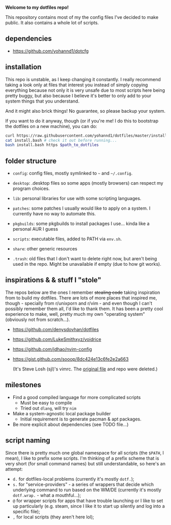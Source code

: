 **Welcome to my dotfiles repo!**

This repository contains most of my the config files I've decided to
make public. It also contains a whole lot of scripts.

## dependencies

- https://github.com/yohannd1/dotcfg

## installation

This repo is unstable, as I keep changing it constantly. I really
recommend taking a look only at files that interest you instead of
simply copying everything because not only it is very unsafe due to most
scripts here being pretty buggy, but also because I believe it's better
to only add to your system things that you understand.

And it might also brick things! No guarantee, so please backup your
system.

If you want to do it anyway, though (or if you're me! I do this to
bootstrap the dotfiles on a new machine), you can do:

```bash
curl https://raw.githubusercontent.com/yohannd1/dotfiles/master/install.bash > install.bash
cat install.bash # check it out before running...
bash install.bash https $path_to_dotfiles
```

## folder structure

* `config`: config files, mostly symlinked to `~` and `~/.config`.

* `desktop`: .desktop files so some apps (mostly browsers) can respect my program choices.

* `lib`: personal libraries for use with some scripting languages.

* `patches`: some patches I usually would like to apply on a system. I
  currently have no way to automate this.

* `pkgbuilds`: some pkgbuilds to install packages I use... kinda like a
    personal AUR I guess

* `scripts`: executable files, added to PATH via `env.sh`.

* `share`: other generic resources

* `.trash`: old files that I don't want to delete right now, but aren't
  being used in the repo. Might be unavailable if empty (due to how
  git works).

## inspirations & & stuff I "stole"

The repos below are the ones I remember ~~stealing code~~ taking
inspiration from to build my dotfiles. There are lots of more places
that inspired me, though - specially from r/unixporn and r/vim - and
even though I can't possibly remember them all, I'd like to thank them.
It has been a pretty cool experience to make, well, pretty much my own
"operating system" (obviously not from scratch...).

* https://github.com/denysdovhan/dotfiles

* https://github.com/LukeSmithxyz/voidrice

* https://github.com/jdhao/nvim-config

* https://gist.github.com/sooop/8dc424e13c6fe2e2a663

  (It's Steve Losh (sjl)'s vimrc. The [original
  file](https://bitbucket.org/sjl/dotfiles/src/tip/vim/vimrc) and repo
  were deleted.)

## milestones

- Find a good compiled language for more complicated scripts
  - Must be easy to compile
  - Tried out `dlang`, will try `nim`
- Make a system-agnostic local package builder
  - Initial requirement is to generate pacman & apt packages.
- Be more explicit about dependencies (see TODO file...)

## script naming

Since there is pretty much one global namespace for all scripts (the
`$PATH`, I mean), I like to prefix some scripts. I'm thinking of a
prefix scheme that is very short (for small command names) but still
understandable, so here's an attempt:

- `d.` for dotfiles-local problems (currently it's mostly `dotf.`);
- `s.` for "service-providers" - a series of wrappers that decide which
    underlying command to run based on the WM/DE (currently it's mostly
    `dotf.wrap.` - what a mouthful...);
- `@` for wrapper scripts for apps that have trouble launching or I like
    to set up particularly (e.g. steam, since I like it to start up
    silently and log into a specific file);
- `,` for local scripts (they aren't here lol);
